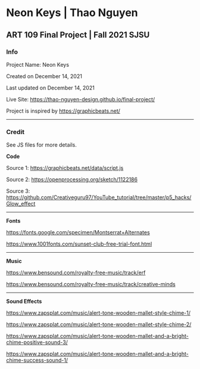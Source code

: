 # Neon Keys | Thao Nguyen
## ART 109 Final Project | Fall 2021 SJSU

### Info

Project Name: Neon Keys

Created on December 14, 2021

Last updated on December 14, 2021

Live Site: https://thao-nguyen-design.github.io/final-project/

Project is inspired by https://graphicbeats.net/

---------------------------------

### Credit
See JS files for more details.

**Code**

Source 1: https://graphicbeats.net/data/script.js

Source 2: https://openprocessing.org/sketch/1122186

Source 3: https://github.com/Creativeguru97/YouTube_tutorial/tree/master/p5_hacks/Glow_effect

---------------------------------

**Fonts**

https://fonts.google.com/specimen/Montserrat+Alternates

https://www.1001fonts.com/sunset-club-free-trial-font.html

---------------------------------

**Music**

https://www.bensound.com/royalty-free-music/track/erf

https://www.bensound.com/royalty-free-music/track/creative-minds

---------------------------------

**Sound Effects**

https://www.zapsplat.com/music/alert-tone-wooden-mallet-style-chime-1/

https://www.zapsplat.com/music/alert-tone-wooden-mallet-style-chime-2/

https://www.zapsplat.com/music/alert-tone-wooden-mallet-and-a-bright-chime-positive-sound-3/

https://www.zapsplat.com/music/alert-tone-wooden-mallet-and-a-bright-chime-success-sound-1/

